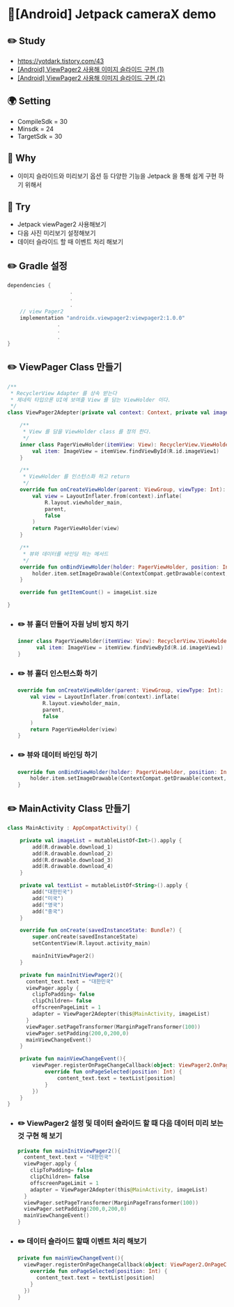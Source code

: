 # 🏃[Android] Jetpack cameraX demo

## ✏️ Study

- https://yotdark.tistory.com/43
- [[Android] ViewPager2 사용해 이미지 슬라이드 구현 (1)](https://github.com/Junnnnnnnnnnn/android_study/blob/master/Jetpack_viewPager2/%5BAndroid%5D%20ViewPager2%20%EC%82%AC%EC%9A%A9%ED%95%B4%20%EC%9D%B4%EB%AF%B8%EC%A7%80%20%EC%8A%AC%EB%9D%BC%EC%9D%B4%EB%93%9C%20%EA%B5%AC%ED%98%84%20(1).md)
- [[Android] ViewPager2 사용해 이미지 슬라이드 구현 (2)](https://github.com/Junnnnnnnnnnn/android_study/blob/master/Jetpack_viewPager2/%5BAndroid%5D%20ViewPager2%20%EC%82%AC%EC%9A%A9%ED%95%B4%20%EC%9D%B4%EB%AF%B8%EC%A7%80%20%EC%8A%AC%EB%9D%BC%EC%9D%B4%EB%93%9C%20%EA%B5%AC%ED%98%84%20(2).md)

## 🌍 Setting

- CompileSdk = 30
- Minsdk = 24
- TargetSdk = 30

## 🤨 Why

- 이미지 슬라이드와 미리보기 옵션 등 다양한 기능을 Jetpack 을 통해 쉽게 구현 하기 위해서

## 🙋 Try 

- Jetpack viewPager2 사용해보기
- 다음 사진 미리보기 설정해보기
- 데이터 슬라이드 할 때 이벤트 처리 해보기

## ✏️ Gradle 설정

```groovy
dependencies {
					.
					.
					.
    // view Pager2
    implementation "androidx.viewpager2:viewpager2:1.0.0"
    			.
    			.
    			.
}
```

## ✏️ ViewPager Class 만들기

```kotlin
/**
 * RecyclerView Adapter 를 상속 받는다
 * 제네릭 타입으론 UI에 보여줄 View 를 담는 ViewHolder 이다.
 */
class ViewPager2Adepter(private val context: Context, private val imageList: MutableList<Int> ): RecyclerView.Adapter<ViewPager2Adepter.PagerViewHolder>() {

    /**
     * View 를 담을 ViewHolder class 를 정의 한다.
     */
    inner class PagerViewHolder(itemView: View): RecyclerView.ViewHolder(itemView){
        val item: ImageView = itemView.findViewById(R.id.imageView1)
    }

    /**
     * ViewHolder 를 인스턴스화 하고 return
     */
    override fun onCreateViewHolder(parent: ViewGroup, viewType: Int): PagerViewHolder {
        val view = LayoutInflater.from(context).inflate(
            R.layout.viewholder_main,
            parent,
            false
        )
        return PagerViewHolder(view)
    }

    /**
     * 뷰와 데이터를 바인딩 하는 메서드
     */
    override fun onBindViewHolder(holder: PagerViewHolder, position: Int) {
        holder.item.setImageDrawable(ContextCompat.getDrawable(context, imageList[position]))
    }

    override fun getItemCount() = imageList.size

}
```

- ### ✏️ 뷰 홀더 만들어 자원 낭비 방지 하기

  ```kotlin
  inner class PagerViewHolder(itemView: View): RecyclerView.ViewHolder(itemView){
  		val item: ImageView = itemView.findViewById(R.id.imageView1)
  }
  ```

- ### ✏️ 뷰 홀더 인스턴스화 하기

  ```kotlin
  override fun onCreateViewHolder(parent: ViewGroup, viewType: Int): PagerViewHolder {
      val view = LayoutInflater.from(context).inflate(
          R.layout.viewholder_main,
          parent,
          false
      )
      return PagerViewHolder(view)
  }
  ```

- ### ✏️ 뷰와 데이터 바인딩 하기

  ```kotlin
  override fun onBindViewHolder(holder: PagerViewHolder, position: Int) {
      holder.item.setImageDrawable(ContextCompat.getDrawable(context, imageList[position]))
  }
  ```

## ✏️ MainActivity Class 만들기

```kotlin
class MainActivity : AppCompatActivity() {

    private val imageList = mutableListOf<Int>().apply {
        add(R.drawable.download_1)
        add(R.drawable.download_2)
        add(R.drawable.download_3)
        add(R.drawable.download_4)
    }

    private val textList = mutableListOf<String>().apply {
        add("대한민국")
        add("미국")
        add("영국")
        add("중국")
    }

    override fun onCreate(savedInstanceState: Bundle?) {
        super.onCreate(savedInstanceState)
        setContentView(R.layout.activity_main)

        mainInitViewPager2()
    }

    private fun mainInitViewPager2(){
      content_text.text = "대한민국"
      viewPager.apply {
        clipToPadding= false
        clipChildren= false
        offscreenPageLimit = 1
        adapter = ViewPager2Adepter(this@MainActivity, imageList)
      }
      viewPager.setPageTransformer(MarginPageTransformer(100))
      viewPager.setPadding(200,0,200,0)
      mainViewChangeEvent()
    }

    private fun mainViewChangeEvent(){
        viewPager.registerOnPageChangeCallback(object: ViewPager2.OnPageChangeCallback(){
            override fun onPageSelected(position: Int) {
                content_text.text = textList[position]
            }
        })
    }
}
```

- ### ✏️ ViewPager2 설정 및 데이터 슬라이드 할 때 다음 데이터 미리 보는 것 구현 해 보기

  ```kotlin
  private fun mainInitViewPager2(){
    content_text.text = "대한민국"
    viewPager.apply {
      clipToPadding= false
      clipChildren= false
      offscreenPageLimit = 1
      adapter = ViewPager2Adepter(this@MainActivity, imageList)
    }
    viewPager.setPageTransformer(MarginPageTransformer(100))
    viewPager.setPadding(200,0,200,0)
    mainViewChangeEvent()
  }
  ```

- ### ✏️ 데이터 슬라이드 할때 이벤트 처리 해보기

  ```kotlin
  private fun mainViewChangeEvent(){
    viewPager.registerOnPageChangeCallback(object: ViewPager2.OnPageChangeCallback(){
      override fun onPageSelected(position: Int) {
        content_text.text = textList[position]
      }
    })
  }
  ```

  
